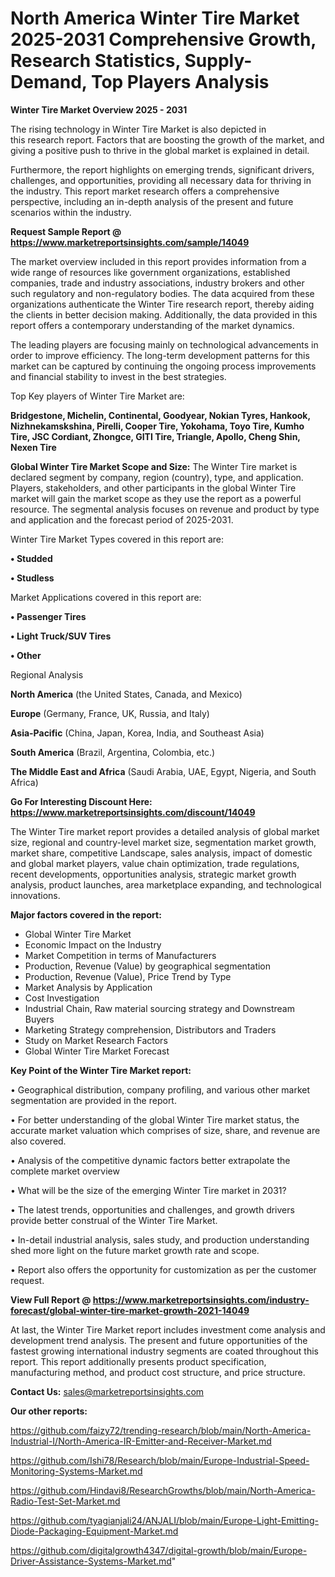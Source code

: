  # North America Winter Tire Market 2025-2031 Comprehensive Growth, Research Statistics, Supply-Demand,  Top Players Analysis

<Strong> Winter Tire Market Overview 2025 - 2031</strong>

The rising technology in Winter Tire Market is also depicted in this research report. Factors that are boosting the growth of the market, and giving a positive push to thrive in the global market is explained in detail.

Furthermore, the report highlights on emerging trends, significant drivers, challenges, and opportunities, providing all necessary data for thriving in the industry. This report market research offers a comprehensive perspective, including an in-depth analysis of the present and future scenarios within the industry.

<strong>Request Sample Report @ <a href=https://www.marketreportsinsights.com/sample/14049>https://www.marketreportsinsights.com/sample/14049</a></strong>

The market overview included in this report provides information from a wide range of resources like government organizations, established companies, trade and industry associations, industry brokers and other such regulatory and non-regulatory bodies. The data acquired from these organizations authenticate the Winter Tire research report, thereby aiding the clients in better decision making. Additionally, the data provided in this report offers a contemporary understanding of the market dynamics.

The leading players are focusing mainly on technological advancements in order to improve efficiency. The long-term development patterns for this market can be captured by continuing the ongoing process improvements and financial stability to invest in the best strategies.

Top Key players of Winter Tire Market are:

<strong>Bridgestone, Michelin, Continental, Goodyear, Nokian Tyres, Hankook, Nizhnekamskshina, Pirelli, Cooper Tire, Yokohama, Toyo Tire, Kumho Tire, JSC Cordiant, Zhongce, GITI Tire, Triangle, Apollo, Cheng Shin, Nexen Tire</strong>

<strong><b>Global Winter Tire Market Scope and Size:</b></strong>
The Winter Tire market is declared segment by company, region (country), type, and application. Players, stakeholders, and other participants in the global Winter Tire market will gain the market scope as they use the report as a powerful resource. The segmental analysis focuses on revenue and product by type and application and the forecast period of 2025-2031.

Winter Tire Market Types covered in this report are:

<strong>• Studded

• Studless</strong>

Market Applications covered in this report are:

<strong>• Passenger Tires

• Light Truck/SUV Tires

• Other</strong> 

Regional Analysis

<strong>North America</strong> (the United States, Canada, and Mexico)

<strong>Europe</strong> (Germany, France, UK, Russia, and Italy)

<strong>Asia-Pacific</strong> (China, Japan, Korea, India, and Southeast Asia)

<strong>South America</strong> (Brazil, Argentina, Colombia, etc.)

<strong>The Middle East and Africa</strong> (Saudi Arabia, UAE, Egypt, Nigeria, and South Africa)

<strong>Go For Interesting Discount Here: <a href=https://www.marketreportsinsights.com/discount/14049>https://www.marketreportsinsights.com/discount/14049</a></strong>

The Winter Tire market report provides a detailed analysis of global market size, regional and country-level market size, segmentation market growth, market share, competitive Landscape, sales analysis, impact of domestic and global market players, value chain optimization, trade regulations, recent developments, opportunities analysis, strategic market growth analysis, product launches, area marketplace expanding, and technological innovations.

<strong><b>Major factors covered in the report:</b></strong>
<ul>
  <li>Global Winter Tire Market </li>
  <li>Economic Impact on the Industry</li>
  <li>Market Competition in terms of Manufacturers</li>
  <li>Production, Revenue (Value) by geographical segmentation</li>
  <li>Production, Revenue (Value), Price Trend by Type</li>
  <li>Market Analysis by Application</li>
  <li>Cost Investigation</li>
  <li>Industrial Chain, Raw material sourcing strategy and Downstream Buyers</li>
  <li>Marketing Strategy comprehension, Distributors and Traders</li>
  <li>Study on Market Research Factors</li>
  <li>Global Winter Tire Market Forecast</li>
</ul>

<strong><b>Key Point of the Winter Tire Market report:</b></strong>

• Geographical distribution, company profiling, and various other market segmentation are provided in the report.

• For better understanding of the global Winter Tire market status, the accurate market valuation which comprises of size, share, and revenue are also covered.

• Analysis of the competitive dynamic factors better extrapolate the complete market overview

• What will be the size of the emerging Winter Tire market in 2031?

• The latest trends, opportunities and challenges, and growth drivers provide better construal of the Winter Tire Market.

• In-detail industrial analysis, sales study, and production understanding shed more light on the future market growth rate and scope.

• Report also offers the opportunity for customization as per the customer request.

<strong><b>View Full Report @ <a href=https://www.marketreportsinsights.com/industry-forecast/global-winter-tire-market-growth-2021-14049>https://www.marketreportsinsights.com/industry-forecast/global-winter-tire-market-growth-2021-14049</a></b></strong>


At last, the Winter Tire Market report includes investment come analysis and development trend analysis. The present and future opportunities of the fastest growing international industry segments are coated throughout this report. This report additionally presents product specification, manufacturing method, and product cost structure, and price structure.

<strong>Contact Us:</strong>
sales@marketreportsinsights.com

<strong>Our other reports:</strong>

<a href=https://github.com/faizy72/trending-research/blob/main/North-America-Industrial-I/North-America-IR-Emitter-and-Receiver-Market.md>https://github.com/faizy72/trending-research/blob/main/North-America-Industrial-I/North-America-IR-Emitter-and-Receiver-Market.md</a>

<a href=https://github.com/Ishi78/Research/blob/main/Europe-Industrial-Speed-Monitoring-Systems-Market.md>https://github.com/Ishi78/Research/blob/main/Europe-Industrial-Speed-Monitoring-Systems-Market.md</a>

<a href=https://github.com/Hindavi8/ResearchGrowths/blob/main/North-America-Radio-Test-Set-Market.md>https://github.com/Hindavi8/ResearchGrowths/blob/main/North-America-Radio-Test-Set-Market.md</a>

<a href=https://github.com/tyagianjali24/ANJALI/blob/main/Europe-Light-Emitting-Diode-Packaging-Equipment-Market.md>https://github.com/tyagianjali24/ANJALI/blob/main/Europe-Light-Emitting-Diode-Packaging-Equipment-Market.md</a>

<a href=https://github.com/digitalgrowth4347/digital-growth/blob/main/Europe-Driver-Assistance-Systems-Market.md>https://github.com/digitalgrowth4347/digital-growth/blob/main/Europe-Driver-Assistance-Systems-Market.md</a>"
